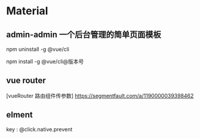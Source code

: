 # Material 




## admin-admin  一个后台管理的简单页面模板






npm uninstall -g @vue/cli

npm install -g @vue/cli@版本号



## vue router 

[vueRouter 路由组件传参数] https://segmentfault.com/a/1190000039398462

## elment 

key : @click.native.prevent


